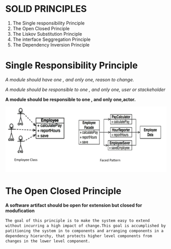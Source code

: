 # SOLID PRINCIPLES

1. The Single responsibility Principle
2. The Open Closed Principle
3. The Liskov Substitution Principle 
4. The interface Seggregation Principle 
5. The Dependency Inversion Principle 


# Single Responsibility Principle 

*A module should have one , and only one, reason to change.* 

*A module should be responsible to one , and only one, user or stackeholder*

**A module should be responsible to one , and only one,actor.**

![alt text](diagrams/srp.png)

# The Open Closed Principle

**A software artifact should be open for extension but closed for modufication**

    The goal of this principle is to make the system easy to extend without incurring a high impact of change.This goal is accumplished by patitioning the system in to components and arranging components in a dependency hierarchy, that protects higher level components from changes in the lower level component.